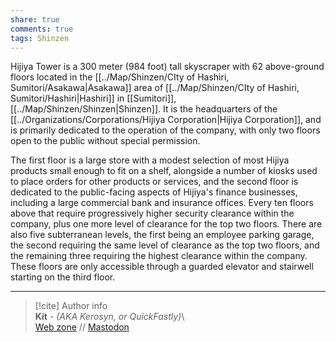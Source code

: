 ```yaml
---  
share: true  
comments: true  
tags: Shinzen  
---  
```

Hijiya Tower is a 300 meter (984 foot) tall skyscraper with 62 above-ground floors located in the [[../Map/Shinzen/CIty of Hashiri, Sumitori/Asakawa|Asakawa]] area of [[../Map/Shinzen/CIty of Hashiri, Sumitori/Hashiri|Hashiri]] in [[Sumitori]], [[../Map/Shinzen/Shinzen|Shinzen]]. It is the headquarters of the [[../Organizations/Corporations/Hijiya Corporation|Hijiya Corporation]], and is primarily dedicated to the operation of the company, with only two floors open to the public without special permission.  
  
The first floor is a large store with a modest selection of most Hijiya products small enough to fit on a shelf, alongside a number of kiosks used to place orders for other products or services, and the second floor is dedicated to the public-facing aspects of Hijiya's finance businesses, including a large commercial bank and insurance offices. Every ten floors above that require progressively higher security clearance within the company, plus one more level of clearance for the top two floors. There are also five subterranean levels, the first being an employee parking garage, the second requiring the same level of clearance as the top two floors, and the remaining three requiring the highest clearance within the company. These floors are only accessible through a guarded elevator and stairwell starting on the third floor.  
  
-----  
> [!cite] Author info  
> **Kit** - *(AKA Kerosyn, or QuickFastly)*\  
> [Web zone](https://kitabe.link) // [Mastodon](https://social.tripulse.net/@kit)